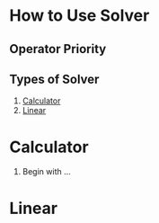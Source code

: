 # How to Use Solver

## Operator Priority

## Types of Solver

1. [Calculator](#calculator)
2. [Linear](#linear)

# Calculator

1. Begin with ...

# Linear
